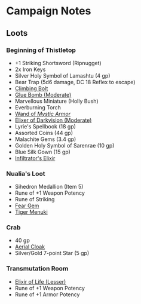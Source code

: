 # Campaign Notes

## Loots

### Beginning of Thistletop

- +1 Striking Shortsword (Ripnugget)
- 2x Iron Keys
- Silver Holy Symbol of Lamashtu (4 gp)
- Bear Trap (5d6 damage, DC 18 Reflex to escape)
- [Climbing Bolt](https://2e.aonprd.com/Equipment.aspx?ID=2922)
- [Glue Bomb (Moderate)](https://2e.aonprd.com/Equipment.aspx?ID=2878)
- Marvellous Miniature (Holly Bush)
- Everburning Torch
- [Wand of _Mystic Armor_](https://2e.aonprd.com/Equipment.aspx?ID=3050)
- [Elixer of Darkvision (Moderate)](https://2e.aonprd.com/Equipment.aspx?ID=2885)
- Lyrie's Spellbook (18 gp)
- Assorted Coins (44 gp)
- Malachite Gems (3.4 gp)
- Golden Holy Symbol of Sarenrae (10 gp)
- Blue Silk Gown (15 gp)
- [Infiltrator's Elixir](https://2e.aonprd.com/Equipment.aspx?ID=93)

### Nualia's Loot

- Sihedron Medallion (Item 5)
- Rune of +1 Weapon Potency
- Rune of Striking
- [Fear Gem](https://2e.aonprd.com/Equipment.aspx?ID=2975)
- [Tiger Menuki](https://2e.aonprd.com/Equipment.aspx?ID=2995)

### Crab

- 40 gp
- [Aerial Cloak](https://2e.aonprd.com/Equipment.aspx?ID=2575)
- Silver/Gold 7-point Star (5 gp)

### Transmutation Room

- [Elixir of Life (Lesser)](https://2e.aonprd.com/Equipment.aspx?ID=2887)
- Rune of +1 Weapon Potency
- Rune of +1 Armor Potency
